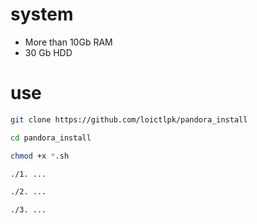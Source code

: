 # system
- More than 10Gb RAM
- 30 Gb HDD

# use
```bash
git clone https://github.com/loictlpk/pandora_install

cd pandora_install

chmod +x *.sh

./1. ...

./2. ...

./3. ...

```
